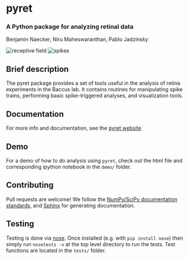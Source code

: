 # pyret

### A Python package for analyzing retinal data
Benjamin Naecker, Niru Maheswaranthan, Pablo Jadzinsky

![receptive field](https://cloud.githubusercontent.com/assets/904854/5329965/f91ee8e2-7d81-11e4-873f-d4253165bce9.png)
![spikes](https://cloud.githubusercontent.com/assets/904854/5329966/f91f8090-7d81-11e4-92ea-746a659ea285.png)

Brief description
-----------------

The pyret package provides a set of tools useful in the analysis of retina experiments
in the Baccus lab. It contains routines for manipulating spike trains, performing basic spike-triggered
analyses, and visualization tools.

Documentation
-------------
For more info and documentation, see the [pyret website](http://baccuslab.github.io/pyret/)

Demo
----
For a demo of how to do analysis using `pyret`, check out the html file and corresponding ipython notebook in the `demo/` folder.

Contributing
------------
Pull requests are welcome! We follow the [NumPy/SciPy documentation standards](https://github.com/numpy/numpy/blob/master/doc/HOWTO_DOCUMENT.rst.txt#docstring-standard), and [Sphinx](http://sphinx-doc.org/index.html) for generating documentation.

Testing
-------
Testing is done via [nose](https://nose.readthedocs.org/en/latest/). Once installed (e.g. with `pip install nose`) then simply run `nosetests -v` at the top level directory to run the tests. Test functions are located in the `tests/` folder.
